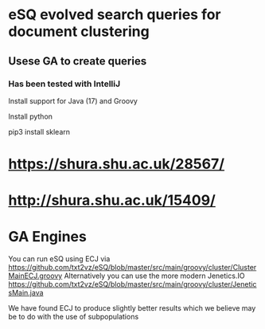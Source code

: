# eSQ evolved search queries for document clustering
## Usese GA to create queries
### Has been tested with IntelliJ
Install support for Java (17) and Groovy

Install python

pip3 install sklearn
# https://shura.shu.ac.uk/28567/
# http://shura.shu.ac.uk/15409/

# GA Engines 
You can run eSQ using ECJ via https://github.com/txt2vz/eSQ/blob/master/src/main/groovy/cluster/ClusterMainECJ.groovy 
Alternatively you can use the more modern Jenetics.IO https://github.com/txt2vz/eSQ/blob/master/src/main/groovy/cluster/JeneticsMain.java

We have found ECJ to produce slightly better results which we believe may be to do with the use of subpopulations
